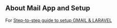 

## About Mail App and Setup
<p>For <a href="https://medium.com/@laraveltuts/how-to-send-mail-using-gmail-in-laravel-9-76d110779a4a">Step-to-step guide to setup GMAIL & LARAVEL</a></p>

